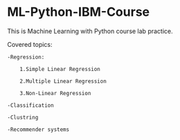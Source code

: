 # ML-Python-IBM-Course
This is Machine Learning with Python course lab practice.


Covered topics:

    -Regression:

        1.Simple Linear Regression

        2.Multiple Linear Regression

        3.Non-Linear Regression

    -Classification

    -Clustring

    -Recommender systems

